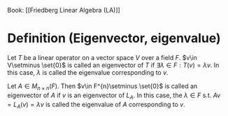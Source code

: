 Book: [[Friedberg Linear Algebra (LA)]]
# Definition (Eigenvector, eigenvalue)
Let $T$ be a linear operator on a vector space $V$ over a field $F$.
$v\in V\setminus \set{0}$ is called an eigenvector of $T$ if $\exists \lambda\in F:T(v)=\lambda v$.
In this case, $\lambda$ is called the eigenvalue corresponding to $v$.

Let $A\in M_{n\times n}(F)$. Then $v\in F^{n}\setminus \set{0}$ is called an eigenvector of $A$ if $v$ is an eigenvector of $L_A$.
In this case, the $\lambda\in F$ s.t. $Av=L_{A}(v)=\lambda v$ is called the eigenvalue of $A$ corresponding to $v$.